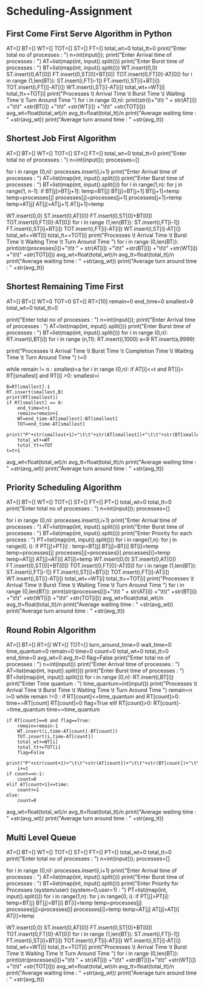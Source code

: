 # Scheduling-Assignment
## First Come First Serve Algorithm in Python

AT=[]
BT=[]
WT=[]
TOT=[]
ST=[]
FT=[]
total_wt=0
total_tt=0
print("Enter total no of processes : ")
n=int(input());
print("Enter Arrival time of processes : ")
AT=list(map(int, input().split()))
print("Enter Burst time of processes : ")
BT=list(map(int, input().split()))
WT.insert(0,0)
ST.insert(0,AT[0])
FT.insert(0,ST[0]+BT[0])
TOT.insert(0,FT[0]-AT[0])
for i in range (1,len(BT)):
	ST.insert(i,FT[i-1])
	FT.insert(i,ST[i]+BT[i])
	TOT.insert(i,FT[i]-AT[i])
	WT.insert(i,ST[i]-AT[i])
	total_wt+=WT[i]
	total_tt+=TOT[i]
print("Processes \t Arrival Time \t Burst Time \t Waiting Time \t Turn Around Time ")
for i in range (0,n):
	print(str(i)+"\t\t " + str(AT[i]) +"\t\t" +str(BT[i]) +"\t\t" +str(WT[i]) +"\t\t" +str(TOT[i]))
avg_wt=float(total_wt)/n
avg_tt=float(total_tt)/n
print("Average waiting time : " +str(avg_wt))
print("Average turn around time : " +str(avg_tt))

## Shortest Job First Algorithm
  
  AT=[]
BT=[]
WT=[]
TOT=[]
ST=[]
FT=[]
total_wt=0
total_tt=0
print("Enter total no of processes : ")
n=int(input());
processes=[]

for i in range (0,n):
	processes.insert(i,i+1)
print("Enter Arrival time of processes : ")
AT=list(map(int, input().split()))
print("Enter Burst time of processes : ")
BT=list(map(int, input().split()))
for i in range(1,n):
	for j in range(1, n-1):
		if BT[j]>BT[j+1]:
			temp=BT[j]
			BT[j]=BT[j+1]
			BT[j+1]=temp
			temp=processes[j]
			processes[j]=processes[j+1]
			processes[j+1]=temp
			temp=AT[j]
			AT[j]=AT[j+1]
			AT[j+1]=temp


WT.insert(0,0)
ST.insert(0,AT[0])
FT.insert(0,ST[0]+BT[0])
TOT.insert(0,FT[0]-AT[0])
for i in range (1,len(BT)):
	ST.insert(i,FT[i-1])
	FT.insert(i,ST[i]+BT[i])
	TOT.insert(i,FT[i]-AT[i])
	WT.insert(i,ST[i]-AT[i])
	total_wt+=WT[i]
	total_tt+=TOT[i]
print("Processes \t Arrival Time \t Burst Time \t Waiting Time \t Turn Around Time ")
for i in range (0,len(BT)):
	print(str(processes[i])+"\t\t " + str(AT[i]) +"\t\t" +str(BT[i]) +"\t\t" +str(WT[i]) +"\t\t" +str(TOT[i]))
avg_wt=float(total_wt)/n
avg_tt=float(total_tt)/n
print("Average waiting time : " +str(avg_wt))
print("Average turn around time : " +str(avg_tt))

## Shortest Remaining Time First 
  
  AT=[]
BT=[]
WT=0
TOT=0
ST=[]
RT=[10]
remain=0
end_time=0
smallest=9
total_wt=0
total_tt=0

print("Enter total no of processes : ")
n=int(input());
print("Enter Arrival time of processes : ")
AT=list(map(int, input().split()))
print("Enter Burst time of processes : ")
BT=list(map(int, input().split()))
for i in range (0,n):
	RT.insert(i,BT[i])
for i in range (n,11):
	RT.insert(i,1000)
a=9
RT.insert(a,9999)

print("Processes \t Arrival Time \t Burst Time \t Completion Time \t Waiting Time \t Turn Around Time ")
t=0

while remain != n :
	smallest=a
	for i in range (0,n):
		if AT[i]<=t and RT[i]< RT[smallest] and RT[i] >0:
			smallest=i	
	
	B=RT[smallest]-1		
	RT.insert(smallest,B)
	print(RT[smallest])
	if RT[smallest] == 0:
		end_time=t+1
		remain=remain+1
		WT=end_time-AT[smallest]-BT[smallest]
		TOT=end_time-AT[smallest]
		print("P"+str(smallest+1)+"\t\t"+str(AT[smallest])+"\t\t"+str(BT[smallest])+"\t\t"+str(end_time)+"\t\t"+str(WT)+"\t\t"+str(TOT))
		total_wt+=WT
		total_tt+=TOT
	t=t+1
avg_wt=float(total_wt)/n
avg_tt=float(total_tt)/n
print("Average waiting time : " +str(avg_wt))
print("Average turn around time : " +str(avg_tt))

## Priority Scheduling Algorithm
  
  AT=[]
BT=[]
WT=[]
TOT=[]
ST=[]
FT=[]
PT=[]
total_wt=0
total_tt=0
print("Enter total no of processes : ")
n=int(input());
processes=[]

for i in range (0,n):
	processes.insert(i,i+1)
print("Enter Arrival time of processes : ")
AT=list(map(int, input().split()))
print("Enter Burst time of processes : ")
BT=list(map(int, input().split()))
print("Enter Priority for each process : ")
PT=list(map(int, input().split()))
for i in range(1,n):
	for j in range(0, i):
		if PT[j]>PT[i] :
			temp=BT[j]
			BT[j]=BT[i]
			BT[i]=temp
			temp=processes[j]
			processes[j]=processes[i]
			processes[i]=temp
			temp=AT[j]
			AT[j]=AT[i]
			AT[i]=temp
WT.insert(0,0)
ST.insert(0,AT[0])
FT.insert(0,ST[0]+BT[0])
TOT.insert(0,FT[0]-AT[0])
for i in range (1,len(BT)):
	ST.insert(i,FT[i-1])
	FT.insert(i,ST[i]+BT[i])
	TOT.insert(i,FT[i]-AT[i])
	WT.insert(i,ST[i]-AT[i])
	total_wt+=WT[i]
	total_tt+=TOT[i]
print("Processes \t Arrival Time \t Burst Time \t Waiting Time \t Turn Around Time ")
for i in range (0,len(BT)):
	print(str(processes[i])+"\t\t " + str(AT[i]) +"\t\t" +str(BT[i]) +"\t\t" +str(WT[i]) +"\t\t" +str(TOT[i]))
avg_wt=float(total_wt)/n
avg_tt=float(total_tt)/n
print("Average waiting time : " +str(avg_wt))
print("Average turn around time : " +str(avg_tt))

## Round Robin Algorithm
  
  AT=[]
BT=[]
RT=[]
WT=[]
TOT=[]
turn_around_time=0
wait_time=0
time_quantum=0
remain=0
time=0
count=0
total_wt=0
total_tt=0
end_time=0
avg_wt=0
avg_tt=0
flag=False
print("Enter total no of processes : ")
n=int(input())
print("Enter Arrival time of processes : ")
AT=list(map(int, input().split()))
print("Enter Burst time of processes : ")
BT=list(map(int, input().split()))
for i in range (0,n):
	RT.insert(i,BT[i])
print("Enter Time quantum : ")
time_quantum=int(input())
print("Processes \t Arrival Time \t Burst Time \t Waiting Time \t Turn Around Time ")
remain=n
i=0
while remain !=0  :
	if RT[count]<=time_quantum and RT[count]>0:
			time+=RT[count]
			RT[count]=0
			flag=True
	elif   RT[count]>0:
		RT[count]-=time_quantum
		time+=time_quantum
	
	if RT[count]==0 and flag==True:
		remain=remain-1
		WT.insert(i,time-AT[count]-BT[count])
		TOT.insert(i,time-AT[count])
		total_wt+=WT[i]
		total_tt+=TOT[i]
		flag=False
		print("P"+str(count+1)+"\t\t"+str(AT[count])+"\t\t"+str(BT[count])+"\t\t"+str(WT[i])+"\t\t"+str(TOT[i])) 
		i+=1
	if count==n-1:
		count=0
	elif AT[count+1]<=time:
		count+=1
	else:
		count=0
avg_wt=float(total_wt)/n
avg_tt=float(total_tt)/n
print("Average waiting time : " +str(avg_wt))
print("Average turn around time : " +str(avg_tt))

## Multi Level Queue
  
  AT=[]
BT=[]
WT=[]
TOT=[]
ST=[]
FT=[]
PT=[]
total_wt=0
total_tt=0
print("Enter total no of processes : ")
n=int(input());
processes=[]

for i in range (0,n):
	processes.insert(i,i+1)
print("Enter Arrival time of processes : ")
AT=list(map(int, input().split()))
print("Enter Burst time of processes : ")
BT=list(map(int, input().split()))
print("Enter Priority for Processes (system/user) (system=0,user=1) : ")
PT=list(map(int, input().split()))
for i in range(1,n):
	for j in range(0, i):
		if PT[j]>PT[i]:
			temp=BT[j]
			BT[j]=BT[i]
			BT[i]=temp
			temp=processes[j]
			processes[j]=processes[i]
			processes[i]=temp
			temp=AT[j]
			AT[j]=AT[i]
			AT[i]=temp
			
			
WT.insert(0,0)
ST.insert(0,AT[0])
FT.insert(0,ST[0]+BT[0])
TOT.insert(0,FT[0]-AT[0])
for i in range (1,len(BT)):
	ST.insert(i,FT[i-1])
	FT.insert(i,ST[i]+BT[i])
	TOT.insert(i,FT[i]-AT[i])
	WT.insert(i,ST[i]-AT[i])
	total_wt+=WT[i]
	total_tt+=TOT[i]
print("Processes \t Arrival Time \t Burst Time \t Waiting Time \t Turn Around Time ")
for i in range (0,len(BT)):
	print(str(processes[i])+"\t\t " + str(AT[i]) +"\t\t" +str(BT[i])+"\t\t" +str(WT[i]) +"\t\t" +str(TOT[i]))
avg_wt=float(total_wt)/n
avg_tt=float(total_tt)/n
print("Average waiting time : " +str(avg_wt))
print("Average turn around time : " +str(avg_tt))

	
  
  
